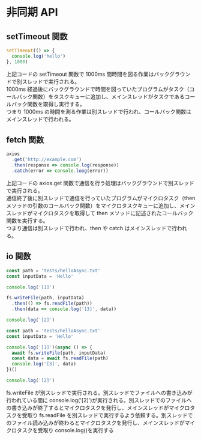 # 非同期 API

## setTimeout 関数

```typescript
setTimeout(() => {
  console.log('hello')
}, 1000)
```

上記コードの setTimeout 関数で 1000ms 間時間を図る作業はバックグラウンドで別スレッドで実行される。  
1000ms 経過後にバックグラウンドで時間を図っていたプログラムがタスク（コールバック関数）をタスクキューに追加し、メインスレッドがタスクであるコールバック関数を取得し実行する。  
つまり 1000ms の時間を測る作業は別スレッドで行われ、コールバック関数はメインスレッドで行われる。

## fetch 関数

```typescript
axios
  .get('http://example.com')
  .then(response => console.log(response))
  .catch(error => console.loog(error))
```

上記コードの axios.get 関数で通信を行う処理はバックグラウンドで別スレッドで実行される。  
通信終了後に別スレッドで通信を行っていたプログラムがマイクロタスク（then メソッドの引数のコールバック関数）をマイクロタスクキューに追加し、メインスレッドがマイクロタスクを取得して then メソッドに記述されたコールバック関数を実行する。  
つまり通信は別スレッドで行われ、then や catch はメインスレッドで行われる。

## io 関数

```typescript
const path = 'tests/helloAsync.txt'
const inputData = 'Hello'

console.log('[1]')

fs.writeFile(path, inputData)
  .then(() => fs.readFile(path))
  .then(data => console.log('[3]', data))

console.log('[2]')
```

```typescript
const path = 'tests/helloAsync.txt'
const inputData = 'Hello'

console.log('[1]')(async () => {
  await fs.writeFile(path, inputData)
  const data = await fs.readFile(path)
  console.log('[3]', data)
})()

console.log('[2]')
```

fs.writeFile が別スレッドで実行される。別スレッドでファイルへの書き込みが行われている間に console.log('[2]')が実行される。別スレッドでのファイルへの書き込みが終了するとマイクロタスクを発行し、メインスレッドがマイクロタスクを受取り fs.readFile を別スレッドで実行するよう依頼する。別スレッドでのファイル読み込みが終わるとマイクロタスクを発行し、メインスレッドがマイクロタスクを受取り console.log()を実行する
